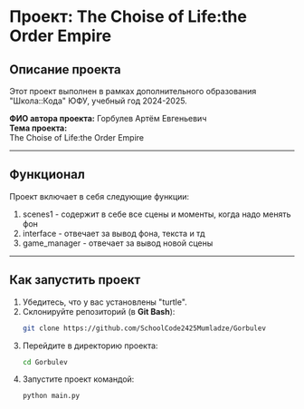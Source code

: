 # Проект:  The Choise of Life:the Order Empire

## Описание проекта
Этот проект выполнен в рамках дополнительного образования "Школа::Кода" ЮФУ, учебный год 2024-2025.

**ФИО автора проекта:** Горбулев Артём Евгеньевич  
**Тема проекта:**  
The Choise of Life:the Order Empire

---

## Функционал
Проект включает в себя следующие функции:
1. scenes1 - содержит в себе все сцены и моменты, когда надо менять фон
2. interface - отвечает за вывод фона, текста и тд
3. game_manager - отвечает за вывод новой сцены 

---

## Как запустить проект
1. Убедитесь, что у вас установлены "turtle".
2. Склонируйте репозиторий (в **Git Bash**):
   ```bash
   git clone https://github.com/SchoolCode2425Mumladze/Gorbulev
   ```
3. Перейдите в директорию проекта:
   ```bash
   cd Gorbulev
   ```
4. Запустите проект командой:
   ```bash
   python main.py 
   ```